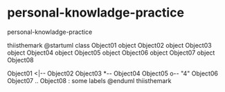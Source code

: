 # personal-knowladge-practice
personal-knowladge-practice

  thiisthemark
  @startuml
  class Object01
  object Object02
  object Object03
  object Object04
  object Object05
  object Object06
  object Object07
  object Object08

  Object01 <|-- Object02
  Object03 *-- Object04
  Object05 o-- "4" Object06
  Object07 .. Object08 : some labels
  @enduml
  thiisthemark
